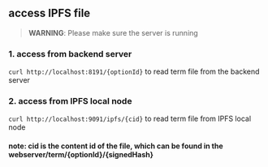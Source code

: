 ## access IPFS file
> **WARNING**:  Please make sure the server is running

### 1. access from backend server 
```curl http://localhost:8191/{optionId}``` to read term file from the backend server

### 2. access from IPFS local node
```curl http://localhost:9091/ipfs/{cid}``` to read term file from IPFS local node

#### note: cid is the content id of the file, which can be found in the webserver/term/{optionId}/{signedHash}
```2020-11-05 16:02:02.000  INFO 1 --- [nio-